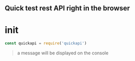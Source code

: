 ## Quick test rest API right in the browser

# init

```js
const quickapi = require('quickapi')
```

> a message will be displayed on the console
